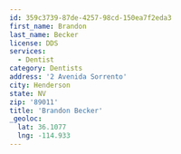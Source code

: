 ```yaml
---
id: 359c3739-87de-4257-98cd-150ea7f2eda3
first_name: Brandon
last_name: Becker
license: DDS
services:
  - Dentist
category: Dentists
address: '2 Avenida Sorrento'
city: Henderson
state: NV
zip: '89011'
title: 'Brandon Becker'
_geoloc:
  lat: 36.1077
  lng: -114.933
---
```

